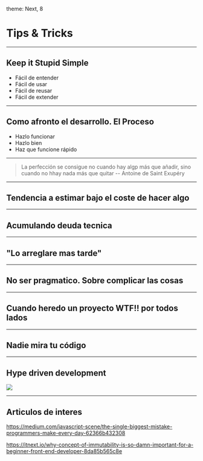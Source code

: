 theme: Next, 8

# Tips & Tricks

---

## Keep it Stupid Simple

- Fácil de entender
- Fácil de usar
- Fácil de reusar
- Fácil de extender

---

## Como afronto el desarrollo. El Proceso

- Hazlo funcionar
- Hazlo bien
- Haz que funcione rápido

---

> La perfección se consigue no cuando hay algp más que añadir, sino cuando no hhay nada más que quitar
-- Antoine de Saint Exupéry

---

## Tendencia a estimar bajo el coste de hacer algo

---

## Acumulando deuda tecnica

---

## "Lo arreglare mas tarde"

---

## No ser pragmatico. Sobre complicar las cosas

---

## Cuando heredo un proyecto WTF!! por todos lados

---

## Nadie mira tu código

---

## Hype driven development

![](https://www.youtube.com/watch?v=_kVxXV0TQ7M)

---

## Articulos de interes

https://medium.com/javascript-scene/the-single-biggest-mistake-programmers-make-every-day-62366b432308

https://itnext.io/why-concept-of-immutability-is-so-damn-important-for-a-beginner-front-end-developer-8da85b565c8e
